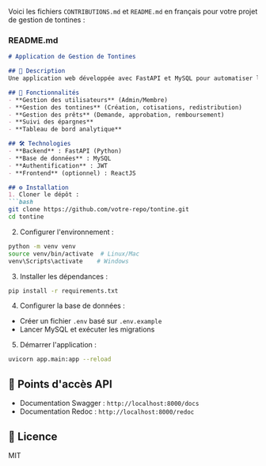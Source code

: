 Voici les fichiers `CONTRIBUTIONS.md` et `README.md` en français pour votre projet de gestion de tontines :

### **README.md**
```markdown
# Application de Gestion de Tontines

## 📝 Description
Une application web développée avec FastAPI et MySQL pour automatiser la gestion des tontines, prêts, cotisations et épargnes dans les associations.

## 🚀 Fonctionnalités
- **Gestion des utilisateurs** (Admin/Membre)
- **Gestion des tontines** (Création, cotisations, redistribution)
- **Gestion des prêts** (Demande, approbation, remboursement)
- **Suivi des épargnes**
- **Tableau de bord analytique**

## 🛠 Technologies
- **Backend** : FastAPI (Python)
- **Base de données** : MySQL
- **Authentification** : JWT
- **Frontend** (optionnel) : ReactJS

## ⚙️ Installation
1. Cloner le dépôt :
```bash
git clone https://github.com/votre-repo/tontine.git
cd tontine
```

2. Configurer l'environnement :
```bash
python -m venv venv
source venv/bin/activate  # Linux/Mac
venv\Scripts\activate    # Windows
```

3. Installer les dépendances :
```bash
pip install -r requirements.txt
```

4. Configurer la base de données :
- Créer un fichier `.env` basé sur `.env.example`
- Lancer MySQL et exécuter les migrations

5. Démarrer l'application :
```bash
uvicorn app.main:app --reload
```

## 📌 Points d'accès API
- Documentation Swagger : `http://localhost:8000/docs`
- Documentation Redoc : `http://localhost:8000/redoc`

## 📜 Licence
MIT
```
